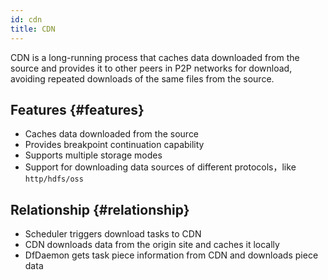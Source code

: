 ```yaml
---
id: cdn
title: CDN
---
```


CDN is a long-running process that caches data downloaded from the source and provides it to other
peers in P2P networks for download, avoiding repeated downloads of the same files from the source.

## Features {#features}

- Caches data downloaded from the source
- Provides breakpoint continuation capability
- Supports multiple storage modes
- Support for downloading data sources of different protocols，like `http/hdfs/oss`

## Relationship {#relationship}

- Scheduler triggers download tasks to CDN
- CDN downloads data from the origin site and caches it locally
- DfDaemon gets task piece information from CDN and downloads piece data

